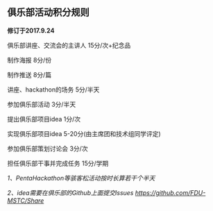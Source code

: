 ## 俱乐部活动积分规则

**修订于2017.9.24**

俱乐部讲座、交流会的主讲人	15分/次+纪念品

制作海报						8分/份

制作推送						8分/篇

讲座、hackathon的场务		5分/半天

参加俱乐部活动				3分/半天

提出俱乐部项目idea			1分/次

实现俱乐部项目idea			5-20分(由主席团和技术组同学评定)

参加俱乐部策划讨论会			3分/次

担任俱乐部干事并完成任务		15分/学期



*1、PentaHackathon等骇客松活动按时长算若干个半天*

*2、idea需要在俱乐部的Github上面提交Issues* *https://github.com/FDU-MSTC/Share*







​				